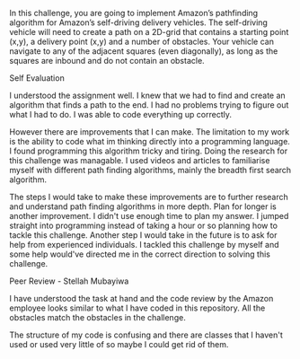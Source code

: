 In this challenge, you are going to implement Amazon’s pathfinding algorithm for Amazon’s self-driving delivery vehicles. The self-driving vehicle will need to create a path on a 2D-grid that contains a starting point (x,y), a delivery point (x,y) and a number of obstacles. Your vehicle can navigate to any of the adjacent squares (even diagonally), as long as the squares are inbound and do not contain an obstacle.

Self Evaluation

I understood the assignment well. I knew that we had to find and create an algorithm that finds a path to the end. I had no problems trying to figure out what I had to do. I was able to code everything up correctly. 

However there are improvements that I can make. The limitation to my work is the ability to code what im thinking directly into a programming language. I found programming this algorithm tricky and tiring. Doing the research for this challenge was managable. I used videos and articles to familiarise myself with different path finding algorithms, mainly the breadth first search algorithm.

The steps I would take to make these improvements are to further research and understand path finding algorithms in more depth. Plan for longer is another improvement. I didn't use enough time to plan my answer. I jumped straight into programming instead of taking a hour or so planning how to tackle this challenge. Another step I would take in the future is to ask for help from experienced individuals. I tackled this challenge by myself and some help would've directed me in the correct direction to solving this challenge.

Peer Review - Stellah Mubayiwa

I have understood the task at hand and the code review by the Amazon employee looks similar to what I have coded in this repository. All the obstacles match the obstacles in the challenge. 

The structure of my code is confusing and there are classes that I haven't used or used very little of so maybe I could get rid of them.

